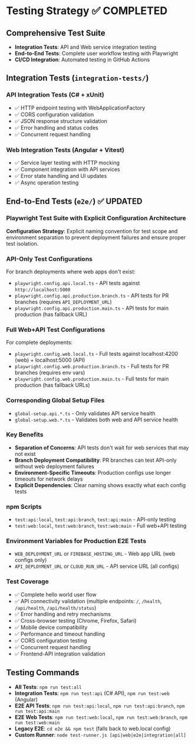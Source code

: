 # Testing Strategy ✅ COMPLETED

## Comprehensive Test Suite
- **Integration Tests**: API and Web service integration testing
- **End-to-End Tests**: Complete user workflow testing with Playwright
- **CI/CD Integration**: Automated testing in GitHub Actions

## Integration Tests (`integration-tests/`)

### API Integration Tests (C# + xUnit)
- ✅ HTTP endpoint testing with WebApplicationFactory
- ✅ CORS configuration validation
- ✅ JSON response structure validation
- ✅ Error handling and status codes
- ✅ Concurrent request handling

### Web Integration Tests (Angular + Vitest)
- ✅ Service layer testing with HTTP mocking
- ✅ Component integration with API services
- ✅ Error state handling and UI updates
- ✅ Async operation testing

## End-to-End Tests (`e2e/`) ✅ UPDATED

### Playwright Test Suite with Explicit Configuration Architecture

**Configuration Strategy**: Explicit naming convention for test scope and environment separation to prevent deployment failures and ensure proper test isolation.

### API-Only Test Configurations
For branch deployments where web apps don't exist:
- `playwright.config.api.local.ts` - API tests against `http://localhost:5000`
- `playwright.config.api.production.branch.ts` - API tests for PR branches (requires `API_DEPLOYMENT_URL`)
- `playwright.config.api.production.main.ts` - API tests for main production (has fallback URL)

### Full Web+API Test Configurations
For complete deployments:
- `playwright.config.web.local.ts` - Full tests against localhost:4200 (web) + localhost:5000 (API)
- `playwright.config.web.production.branch.ts` - Full tests for PR branches (requires env vars)
- `playwright.config.web.production.main.ts` - Full tests for main production (has fallback URLs)

### Corresponding Global Setup Files
- `global-setup.api.*.ts` - Only validates API service health
- `global-setup.web.*.ts` - Validates both web and API service health

### Key Benefits
- **Separation of Concerns**: API tests don't wait for web services that may not exist
- **Branch Deployment Compatibility**: PR branches can test API-only without web deployment failures
- **Environment-Specific Timeouts**: Production configs use longer timeouts for network delays
- **Explicit Dependencies**: Clear naming shows exactly what each config tests

### npm Scripts
- `test:api:local`, `test:api:branch`, `test:api:main` - API-only testing
- `test:web:local`, `test:web:branch`, `test:web:main` - Full web+API testing

### Environment Variables for Production E2E Tests
- `WEB_DEPLOYMENT_URL` or `FIREBASE_HOSTING_URL` - Web app URL (web configs only)
- `API_DEPLOYMENT_URL` or `CLOUD_RUN_URL` - API service URL (all configs)

### Test Coverage
- ✅ Complete hello world user flow
- ✅ API connectivity validation (multiple endpoints: `/`, `/health`, `/api/health`, `/api/health/status`)
- ✅ Error handling and retry mechanisms
- ✅ Cross-browser testing (Chrome, Firefox, Safari)
- ✅ Mobile device compatibility
- ✅ Performance and timeout handling
- ✅ CORS configuration testing
- ✅ Concurrent request handling
- ✅ Frontend-API integration validation

## Testing Commands
- **All Tests**: `npm run test:all`
- **Integration Tests**: `npm run test:api` (C# API), `npm run test:web` (Angular)
- **E2E API Tests**: `npm run test:api:local`, `npm run test:api:branch`, `npm run test:api:main`
- **E2E Web Tests**: `npm run test:web:local`, `npm run test:web:branch`, `npm run test:web:main`
- **Legacy E2E**: `cd e2e && npm test` (falls back to web.local config)
- **Custom Runner**: `node test-runner.js [api|web|e2e|integration|all]`
